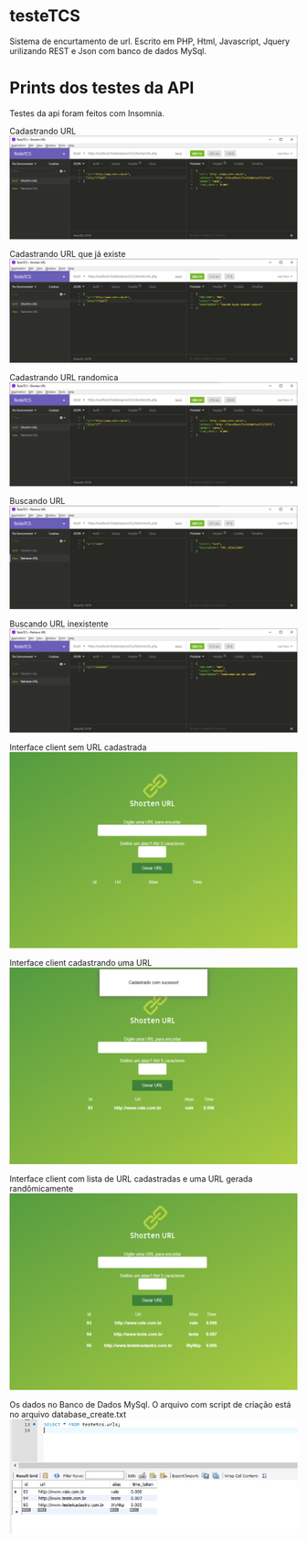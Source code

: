 # testeTCS
Sistema de encurtamento de url. 
Escrito em PHP, Html, Javascript, Jquery urilizando REST e Json com banco de dados MySql.

# Prints dos testes da API
Testes da api foram feitos com Insomnia.

Cadastrando URL
![alt text](https://github.com/plata4m/testeTCS/blob/master/ShortenURL_insert.png)


Cadastrando URL que já existe
![alt text](https://github.com/plata4m/testeTCS/blob/master/ShortenURL_existe.png)


Cadastrando URL randomica
![alt text](https://github.com/plata4m/testeTCS/blob/master/ShortenURL_random.png)

Buscando URL
![alt text](https://github.com/plata4m/testeTCS/blob/master/RetrieveURL_ok.png)


Buscando URL inexistente
![alt text](https://github.com/plata4m/testeTCS/blob/master/RetrieveURL_notexist.png)



Interface client sem URL cadastrada
![alt text](https://github.com/plata4m/testeTCS/blob/master/tela_cloient_semurl.png)


Interface client cadastrando uma  URL
![alt text](https://github.com/plata4m/testeTCS/blob/master/tela_cloient_cadastrandourll.png)

Interface client com lista de URL cadastradas e uma URL gerada randômicamente
![alt text](https://github.com/plata4m/testeTCS/blob/master/tela_cloient_comurls_e_randomica.png)


Os dados no Banco de Dados MySql. O arquivo com script de criação está no arquivo database_create.txt
![alt text](https://github.com/plata4m/testeTCS/blob/master/database.png)

